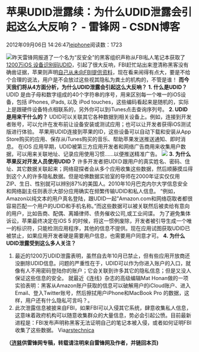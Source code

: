 
# 苹果UDID泄露续：为什么UDID泄露会引起这么大反响？ - 雷锋网 - CSDN博客


2012年09月06日 14:26:47[leiphone](https://me.csdn.net/leiphone)阅读数：1723


![](http://www.leiphone.com/wp-content/uploads/2012/09/UDID_1-150x150.jpg)昨天雷锋网报道了一个名为“反安全”的黑客组织声称从FBI私人笔记本获取了[1200万iOS
 设备识别码UDID](http://www.leiphone.com/12905-keats-apple-udid-leak.html)，引起了很大反响，FBI赶忙站出来澄清称黑客没有确凿证据，苹果则声明[自己从未向FBI提供资料](http://allthingsd.com/20120905/apple-we-didnt-give-fbi-any-device-ids/)，现在看来闹得有点大，要是不给个合理的说法，用户是不会放过这些视其隐私为粪土的机构的，不管是谁！
**而今天我们将从4方面分析，为什么UDID泄露会引起这么大反响？**
**1. 什么是UDID？**
UDID 是由子母和数字组成的40个字符串的序号，用来区别每一个唯一的iOS设备，包括 iPhones, iPads, 以及 iPod touches，这些编码看起来是随机的，实际上是跟硬件设备特点相联系的，另外你可以到iTunes点击查询序列号。
**2. UDID是用来干什么的？**
UDID可以关联其它各种数据到相关设备上。例如，连接到开发者账号，可以允许在发布前让设备安装或测试应用；也可以让开发者获得iOS测试版进行体验。
苹果用UDID连接到苹果的ID，这些设备可以自动下载和安装从App Store购买的应用、保存从iTunes购买的音乐、帮助苹果发送推送通知、即时消息。
在iOS 应用早期，UDID被第三方应用开发者和网络广告商用来收集用户数据，可以用来关联地址、记录应用使用习惯……以便推送精准广告。
![](http://www.leiphone.com/wp-content/uploads/2012/09/UDID_11.jpg)
**3. 为什么苹果反对开发人员使用UDID？**
许多开发者把UDIＤ跟用户的真实姓名、密码、住址、其它数据关联起来；网络窥探者会从多个应用收集这些数据，然后顺藤摸瓜得到这个人的许多隐私数据。但是哈佛数据实验室的导师在2000年证实仅仅用ZIP、生日、性别就可以辨别87%的美国人。2010年10月巴克内尔大学信息安全和网络副主任则表示大部分应用确实在频繁传输UDID和私人信息。
“例如，Amazon以纯文本的用户真名登陆，跟UDID一起”Amazon.com和网络窃取者都很容易匹配一个用户的UDID和手机名称。”而这些数据可以被关联然后被卖给有意向的用户，比如告商、配偶、离婚律师、债务催收公司,或工业间谍。
为了避免集体诉讼，苹果最终决定在iOS 5 的时候，将这一惯例废除，开发者被引导生成一个唯一的标识符，只能检测应用程序，其他的信息不提供。现在应用试图获取UDID已被禁止，如果应用开发者硬是需要用户信息，也需要用户同意才可。
**4. 为什么UDID泄露受到这么多人关注？**
1. 最近的1200万UDID泄露表明，虽然自去年10月已禁止，但有些应用开放商还没删除UDID信息。问题的严重性在于，UDID可以作为你进入账户的入口，就像有人不用密码登陆你的账户；它会关联到许多其它的隐私信息；但是又没人保证这些信息的安全。 就最近《连线》杂志的高级编辑Mat Honan做的一项实验表明：黑客从Amazon账户获取的信息可以破解用户的iCloud账户、进入Email、登入Twitter账号，然后擦拭用户iPhone和MacBook Pro 的数据，这样，用户还有什么隐私可言吗？。
2. 此次泄露信息被披来自FBI，如果FBI可以入侵其它系统，肆意收集私人信息，这意味着政府机构可以随意收集群众的大量信息，势必会引起公愤。目前最新进程是：FBI发布声明称黑客无法证明自己的笔记本被入侵，或者如何证明FBI收集了这些数据。
Via[arstechnica](http://arstechnica.com/apple/2012/09/ask-ars-whats-the-big-deal-with-iphone-udids/)

**（****[济慈](http://www.leiphone.com/author/emerson)****供****雷锋网****专稿，转载请注明来自雷锋网及作者，并链回本页)**

